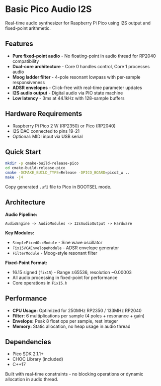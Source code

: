 # Basic Pico Audio I2S

Real-time audio synthesizer for Raspberry Pi Pico using I2S output and fixed-point arithmetic.

## Features

- **Pure fixed-point audio** - No floating-point in audio thread for RP2040 compatibility
- **Dual-core architecture** - Core 0 handles control, Core 1 processes audio
- **Moog ladder filter** - 4-pole resonant lowpass with per-sample responsiveness  
- **ADSR envelopes** - Click-free with real-time parameter updates
- **I2S audio output** - Digital audio via PIO state machine
- **Low latency** - 3ms at 44.1kHz with 128-sample buffers

## Hardware Requirements

- Raspberry Pi Pico 2 W (RP2350) or Pico (RP2040)
- I2S DAC connected to pins 19-21
- Optional: MIDI input via USB serial

## Quick Start

```bash
mkdir -p cmake-build-release-pico
cd cmake-build-release-pico
cmake -DCMAKE_BUILD_TYPE=Release -DPICO_BOARD=pico2_w ..
make -j4
```

Copy generated `.uf2` file to Pico in BOOTSEL mode.

## Architecture

**Audio Pipeline:**
```
AudioEngine -> AudioModules -> I2sAudioOutput -> Hardware
```

**Key Modules:**
- `SimpleFixedOscModule` - Sine wave oscillator
- `Fix15VCAEnvelopeModule` - ADSR envelope generator
- `FilterModule` - Moog-style resonant filter

**Fixed-Point Format:**
- 16.15 signed (`fix15`) - Range ±65536, resolution ~0.00003
- All audio processing in fixed-point for performance
- Core operations in `Fix15.h`

## Performance

- **CPU Usage:** Optimized for 250MHz RP2350 / 133MHz RP2040
- **Filter:** 6 multiplications per sample (4 poles + resonance + gain)
- **Envelope:** Peak 8 float ops per sample, rest integer
- **Memory:** Static allocation, no heap usage in audio thread

## Dependencies

- Pico SDK 2.1.1+
- CHOC Library (included)
- C++17

Built with real-time constraints - no blocking operations or dynamic allocation in audio thread.